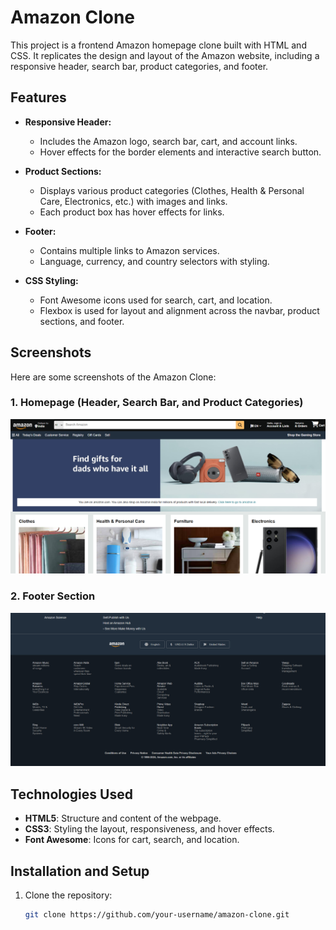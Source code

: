 # Amazon Clone

This project is a frontend Amazon homepage clone built with HTML and CSS. It replicates the design and layout of the Amazon website, including a responsive header, search bar, product categories, and footer.

## Features

- **Responsive Header:**
  - Includes the Amazon logo, search bar, cart, and account links.
  - Hover effects for the border elements and interactive search button.
  
- **Product Sections:**
  - Displays various product categories (Clothes, Health & Personal Care, Electronics, etc.) with images and links.
  - Each product box has hover effects for links.
  
- **Footer:**
  - Contains multiple links to Amazon services.
  - Language, currency, and country selectors with styling.

- **CSS Styling:**
  - Font Awesome icons used for search, cart, and location.
  - Flexbox is used for layout and alignment across the navbar, product sections, and footer.
  
## Screenshots

Here are some screenshots of the Amazon Clone:

### 1. Homepage (Header, Search Bar, and Product Categories)
![Homepage Screenshot](images/1.png)

### 2. Footer Section
![Footer Screenshot](images/2.png)

## Technologies Used

- **HTML5**: Structure and content of the webpage.
- **CSS3**: Styling the layout, responsiveness, and hover effects.
- **Font Awesome**: Icons for cart, search, and location.
  
## Installation and Setup

1. Clone the repository:

   ```bash
   git clone https://github.com/your-username/amazon-clone.git
